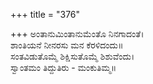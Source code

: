 +++
title = "376"

+++
ಅಂತಾನುಮಿಂತಾನುಮೆಂತೊ ನಿನಗಾದಂತೆ।  
ಶಾಂತಿಯನೆ ನೀನರಸು ಮನ ಕೆರಳಿದಂದು॥  
ಸಂತವಿಡುತೊಮ್ಮೆ ಶಿಕ್ಷಿಸುತೊಮ್ಮೆ ಶಿಶುವೆಂದು।  
ಸ್ವಾಂತಮಂ ತಿದ್ದುತಿರು - ಮಂಕುತಿಮ್ಮ॥  
